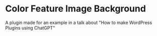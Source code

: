 # Color Feature Image Background
A plugin made for an example in a talk about "How to make WordPress Plugins using ChatGPT"
